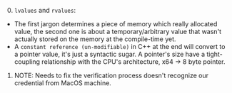 0. `lvalues` and `rvalues`:

- The first jargon determines a piece of memory which really allocated value, the second one is about a temporary/arbitrary value that wasn't actually stored on the memory at the compile-time yet.
- A `constant reference (un-modifiable)` in C++ at the end will convert to a pointer value, it's just a syntactic sugar. A pointer's size have a tight-coupling relationship with the CPU's architecture, x64 -> 8 byte pointer.

1. NOTE: Needs to fix the verification process doesn't recognize our credential from MacOS machine.
